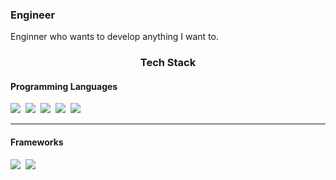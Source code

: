 ### Engineer

Enginner who wants to develop anything I want to.

<h3 align="center">Tech Stack</h3>
<h4>Programming Languages</h4>
<p>
  <img src="https://img.shields.io/badge/Python3-3572A5?style=flat-square&logo=Python&logoColor=white"/></a>&nbsp 
  <img src="https://img.shields.io/badge/Java-B07219?style=flat-square&logo=Java&logoColor=white"/></a>&nbsp 
  <img src="https://img.shields.io/badge/C++-F34B7D?style=flat-square&logo=C%2B%2B&logoColor=white"/></a>&nbsp 
  <img src="https://img.shields.io/badge/C-555555?style=flat-square&logo=C&logoColor=white"/></a>&nbsp 
  <img src="https://img.shields.io/badge/Javascript-F1E05A?style=flat-square&logo=javascript&logoColor=white"/></a>&nbsp 
</p>
<hr/>
<h4>Frameworks</h4>
<p>
  <img src="https://img.shields.io/badge/Pytorch-FF6600?style=flat-square&logo=pytorch&logoColor=white"/></a>&nbsp
  <img src="https://img.shields.io/badge/React-87CEEB?style=flat-square&logo=React&logoColor=white"/></a>&nbsp
<!--   <img src="https://img.shields.io/badge/React-3766AB?style=flat-square&logo=react&logoColor=white"/></a>&nbsp
  <img src="https://img.shields.io/badge/Spring-6DB33F?style=flat-square&logo=Spring&logoColor=white"/></a>&nbsp  -->
</p>
